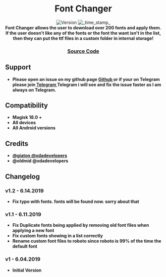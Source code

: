 <h1 align="center">Font Changer</h1>

<div align="center">
  <!-- Version -->
    <img src="https://img.shields.io/badge/Version-v1-blue.svg?longCache=true&style=popout-square"
      alt="Version" />
  <!-- Last Updated -->
    <img src="https://img.shields.io/badge/Updated-June 4, 2019-green.svg?longCache=true&style=flat-square"
      alt="_time_stamp_" />
</div>

<div align="center">
  <strong>Font Changer allows the user to download over 200 fonts and apply them. If the user doesn't like any of the fonts or the font the want isn't in the list, then they can put the ttf files in a custom folder in internal storage! 
</div>

<div align="center">
  <h3>
    <a href="https://github.com/johnfawkes/fontchanger">
      Source Code
    </a>
  </h3>
</div>

## Support
- Please open an issue on my github page <a href="https://github.com/johnfawkes/fontchanger"> Github </a> or if your on Telegram please join <a href="https://t.me/fontchange_magisk"> Telegram </a> Telegram i will see and fix the issue faster as I am always on Telegram.

## Compatibility
- Magisk 18.0 +
- All devices
- All Android versions

## Credits
- <a href="https://forum.xda-developers.com/android/themes/fonts-flashable-zips-t3219827">@giaton @xdadevelopers</a>
- @oldmid @xdadevelopers

## Changelog

### v1.2 - 6.14.2019
* Fix typo with fonts. fonts will be found now. sorry about that

### v1.1 - 6.11.2019
* Fix Duplicate fonts being applied by removing old font files when applying a new font
* Fix custom fonts showing in a list correctly
* Rename custom font files to roboto since roboto is 99% of the time the default font

### v1 - 6.04.2019
* Initial Version